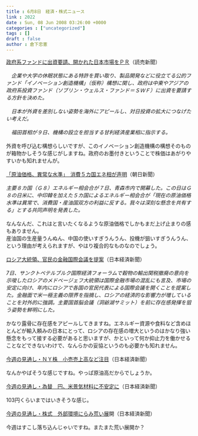 ```yaml
---
title : 6月8日　経済・株式ニュース
link : 2022
date : Sun, 08 Jun 2008 03:26:00 +0000
categories : ["uncategorized"]
tags : []
draft : false
author : 倉下忠憲
---
```


<A HREF="http://www.yomiuri.co.jp/atmoney/news/20080608-OYT1T00230.htm" TARGET="_blank">政府系ファンドに出資要請、開かれた日本市場をＰＲ</A>（読売新聞）<BR><BR><I>　企業や大学の休眠状態にある特許を買い取り、製品開発などに役立てる公的ファンド「イノベーション創造機構」（仮称）構想に関し、政府は中東やアジアの政府系投資ファンド（ソブリン・ウェルス・ファンド＝ＳＷＦ）に出資を要請する方針を決めた。<BR><BR>　日本が外資を差別しない姿勢を海外にアピールし、対日投資の拡大につなげたい考えだ。<BR><BR>　福田首相が９日、機構の設立を担当する甘利経済産業相に指示する。</I><BR><BR>外資を呼び込む構想らしいですが、このイノベーション創造機構の構想そのものが箱物かしそうな感じがしますね。政府のお墨付きということで株価はあがりやすいかも知れませんが。<BR><BR><A HREF="http://www.asahi.com/politics/update/0607/TKY200806070251.html" TARGET="_blank">「原油価格、異常な水準」　消費５カ国エネ相が声明</A>（朝日新聞）<BR><BR><I>主要８カ国（Ｇ８）エネルギー相会合が７日、青森市内で開幕した。この日はＧ８の日米に、中印韓を加えた５カ国によるエネルギー相会合が「現在の原油価格水準は異常で、消費国・産油国双方の利益に反する。我々は深刻な懸念を共有する」とする共同声明を発表した。 </I><BR><BR>なんなんだ、これはと言いたくなるような原油価格でしかもまだ上げ止まりの感もありません。<BR>産油国の生産量うんぬん、中国の使いすぎうんうん、投機が狙いすぎうんうん、という理由が考えられますが、やはり複合的なものなのでしょう。<BR><BR><A HREF="http://www.nikkei.co.jp/news/kaigai/20080608AT2M0702107062008.html" TARGET="_blank">ロシア大統領、官民の金融国際会議を提案</A>（日本経済新聞）<BR><BR><I>7日、サンクトペテルブルク国際経済フォーラムで穀物の輸出関税撤廃の意向を示唆したロシアのメドベージェフ大統領は国際金融市場の混乱にも言及、市場の安定に向け、年内にロシアで各国の官民代表による国際会議を開くことを提案した。金融面で米一極主義の限界を指摘し、ロシアの経済的な影響力が増していることを対外的に強調。主要国首脳会議（洞爺湖サミット）を前に存在感発揮を狙う姿勢を鮮明にした。</I><BR><BR>かなり露骨に存在感をアピールしてきますね。エネルギー資源や食料など含めほとんどが輸入頼みの日本にとって、ロシアの存在感の増大というのはかなり強い懸念をもって接する必要があると思いますが、かといって何か抑止力を働かせることなどできないわけで、なんらかの妥協というのも必要かも知れません。<BR><BR><A HREF="http://www.nikkei.co.jp/news/market/20080608c8MS3M0700A070608.html" TARGET="_blank">今週の見通し・ＮＹ株　小売売上高など注目</A>（日本経済新聞）<BR><BR>なんかやばそうな感じですね。やっぱ原油高だからでしょうか。<BR><BR><A HREF="http://www.nikkei.co.jp/news/market/20080608m2MS3M07008070608.html" TARGET="_blank">今週の見通し・為替　円、米景気材料に不安定に</A>（日本経済新聞）<BR><BR>103円くらいまではいきそうな感じ。<BR><BR><A HREF="http://www.nikkei.co.jp/news/market/20080608m1MS3M07009070608.html" TARGET="_blank">今週の見通し・株式　外部環境にらみ荒い展</A>開（日本経済新聞）<BR><BR>今週はすこし落ち込んじゃいですね。またまた荒い展開か？<BR><BR><BR><BR><BR><br><br>

